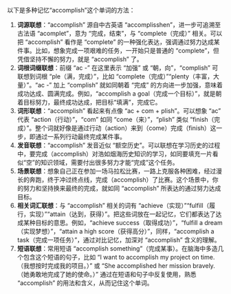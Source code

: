以下是多种记忆“accomplish”这个单词的方法：
1. **词源联想**：“accomplish” 源自中古英语 “accomplisshen”，进一步可追溯至古法语 “acomplet”，意为 “完成，结束”，与 “complete（完成）” 相关。可以把 “accomplish” 看作是 “complete” 的一种强化表达，强调通过努力达成某件事。比如，想象完成一项艰难的任务，一开始只是普通的 “complete”，但凭借坚持不懈的努力，就是 “accomplish” 了。
2. **词根词缀联想**：前缀 “ac -” 在这里表示 “加强” 或 “朝，向”，“complish” 可联想到词根 “ple（满，完成）”，比如 “complete（完成）”“plenty（丰富，大量）”。“ac -” 加上 “complish” 就如同朝着 “完成” 的方向进一步加强，意味着成功达成、圆满完成。例如，“accomplish a goal（完成一个目标）”，就是朝着目标努力，最终成功达成，把目标“填满”，完成它。
3. **词形联想**：“accomplish” 看起来有点像 “ac + com + plish”。可以想象 “ac” 代表 “action（行动）”，“com” 如同 “come（来）”，“plish” 类似 “finish（完成）”。整个词就好像是通过行动（action）来到（come）完成（finish）这一步，即通过一系列行动最终完成某件事。
4. **发音联想**：“accomplish” 发音近似 “额空历史”。可以联想在学习历史的过程中，要完成（accomplish）对浩如烟海历史知识的学习，如同要填充一片看似“空”的知识领域，需要付出很多努力才能“完成”这个任务。
5. **场景联想**：想象自己正在参加一场马拉松比赛，一路上克服各种困难，经过漫长的奔跑，终于冲过终点线，完成（accomplish）了比赛。这个场景中，你的努力和坚持换来最终的完成，就如同 “accomplish” 所表达的通过努力达成目标。
6. **相关词汇联想**：与 “accomplish” 相关的词有 “achieve（实现）”“fulfill（履行，实现）”“attain（达到，获得）”。把这些词放在一起记忆，它们都表达了达成某种目标的意思。例如，“achieve success（取得成功）”，“fulfill a dream（实现梦想）”，“attain a high score（获得高分）”，同样，“accomplish a task（完成一项任务）”，通过对比记忆，加深对 “accomplish” 含义的理解。
7. **短语联想**：常用短语 “accomplish something”（完成某事）。在脑海中多造几个包含这个短语的句子，比如 “I want to accomplish my project on time.（我想按时完成我的项目。）” 或 “She accomplished her mission bravely.（她勇敢地完成了她的使命。）” 通过在短语和句子中反复使用，熟悉 “accomplish” 的用法和含义，从而记住这个单词。 